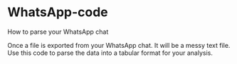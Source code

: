 # WhatsApp-code
How to parse your WhatsApp chat

Once a file is exported from your WhatsApp chat. It will be a messy text file. 
Use this code to parse the data into a tabular format for your analysis.
